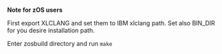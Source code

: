 **Note for zOS users**

First export XLCLANG and set them to IBM xlclang path. Set also BIN_DIR for you desire installation path.

Enter zosbuild directory and run `make`
